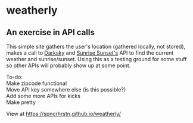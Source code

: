 # weatherly

## An exercise in API calls

This simple site gathers the user's location (gathered locally, not stored), makes a call to [Darksky](https://darksky.net/poweredby/) and [Sunrise Sunset's](https://sunrise-sunset.org/api) API to find  the current weather and sunrise/sunset. Using this as a testing ground for some stuff so other APIs will probably show up at some point.

To-do:  
Make zipcode functional  
Move API key somewhere else (is this possible?)  
Add some more APIs for kicks  
Make pretty

View at <https://spncrhrstn.github.io/weatherly/>
